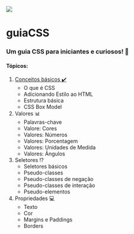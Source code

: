 <img src="https://via.placeholder.com/1080x250.png?text=guiaCSS+-+F%C3%A1brica+de+Tecnologias+Turing">

# guiaCSS
### Um guia CSS para iniciantes e curiosos! :blue_book:

#### Tópicos:
1. [Conceitos básicos :heavy_check_mark:](http://#)
   - O que é CSS
   - Adicionando Estilo ao HTML
   - Estrutura básica
   - CSS Box Model
2. Valores :bar_chart:
   - Palavras-chave
   - Valore: Cores
   - Valores: Números
   - Valores: Porcentagem
   - Valores: Unidades de Medida
   - Valores: Ângulos
3. Seletores :interrobang:
   - Seletores básicos
   - Pseudo-classes
   - Pseudo-classes de negação
   - Pseudo-classes de interação
   - Pseudo-elementos
4. Propriedades :computer:
   - Texto
   - Cor
   - Margins e Paddings
   - Borders
